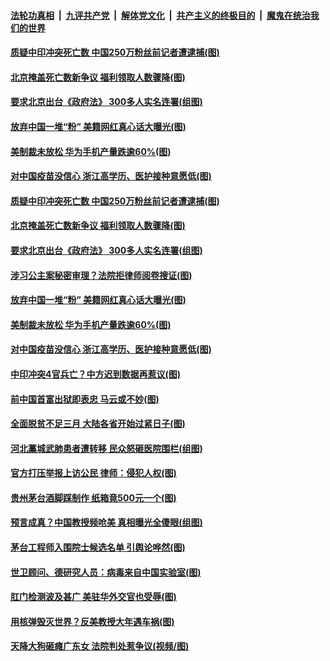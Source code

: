 ####  [法轮功真相](../../../../basic/blob/master/README.md?t=02220101) &nbsp;|&nbsp; [九评共产党](../../../../9ping.md/blob/master/README.md?t=02220101) &nbsp;|&nbsp; [解体党文化](../../../../jtdwh.md/blob/master/README.md?t=02220101)  &nbsp;|&nbsp; [共产主义的终极目的](../../../../gczydzjmd.md/blob/master/README.md?t=02220101) &nbsp;|&nbsp; [魔鬼在统治我们的世界](../../../../mgztzwmdsj.md/blob/master/README.md?t=02220101) 

#### [质疑中印冲突死亡数 中国250万粉丝前记者遭逮捕(图)](../pages/p1/963215.md?t=02220101) 

#### [北京掩盖死亡数新争议 福利领取人数骤降(图)](../pages/p1/963257.md?t=02220101) 

#### [要求北京出台《政府法》 300多人实名连署(组图)](../pages/p1/963240.md?t=02220101) 

#### [放弃中国一堆“粉” 美籍网红真心话大曝光(图)](../pages/p1/963210.md?t=02220101) 

#### [美制裁未放松 华为手机产量跌逾60%(图)](../pages/p1/963220.md?t=02220101) 

#### [对中国疫苗没信心 浙江高学历、医护接种意愿低(图)](../pages/p1/963219.md?t=02220101) 

#### [质疑中印冲突死亡数 中国250万粉丝前记者遭逮捕(图)](../pages/p1/963215.md?t=02220101) 

#### [北京掩盖死亡数新争议 福利领取人数骤降(图)](../pages/p1/963257.md?t=02220101) 

#### [要求北京出台《政府法》 300多人实名连署(组图)](../pages/p1/963240.md?t=02220101) 

#### [涉习公主案秘密审理？法院拒律师阅卷搜证(图)](../pages/p1/963230.md?t=02220101) 

#### [放弃中国一堆“粉” 美籍网红真心话大曝光(图)](../pages/p1/963210.md?t=02220101) 

#### [美制裁未放松 华为手机产量跌逾60%(图)](../pages/p1/963220.md?t=02220101) 

#### [对中国疫苗没信心 浙江高学历、医护接种意愿低(图)](../pages/p1/963219.md?t=02220101) 

#### [中印冲突4官兵亡？中方迟到数据再惹议(图)](../pages/p1/963158.md?t=02220101) 

#### [前中国首富出狱即表忠 马云或不妙(图)](../pages/p1/963130.md?t=02220101) 

#### [全面脱贫不足三月 大陆各省开始过紧日子(图)](../pages/p1/963115.md?t=02220101) 

#### [河北藁城武肺患者遭转移 民众怒砸医院围栏(组图)](../pages/p1/963114.md?t=02220101) 

#### [官方打压举报上访公民 律师：侵犯人权(图)](../pages/p1/963075.md?t=02220101) 

#### [贵州茅台酒脚踩制作 纸箱竟500元一个(图)](../pages/p1/963055.md?t=02220101) 

#### [预言成真？中国教授频呛美 真相曝光全傻眼(组图)](../pages/p1/962983.md?t=02220101) 

#### [茅台工程师入围院士候选名单 引舆论哗然(图)](../pages/p1/963041.md?t=02220101) 


#### [世卫顾问、德研究人员：病毒来自中国实验室(图)](../pages/p1/963010.md?t=02220101) 

#### [肛门检测波及甚广 美驻华外交官也受辱(图)](../pages/p1/962992.md?t=02220101) 

#### [用核弹毁灭世界？反美教授大年遇车祸(图)](../pages/p1/962985.md?t=02220101) 

#### [天降大狗砸瘫广东女 法院判处惹争议(视频/图)](../pages/p1/962964.md?t=02220101) 

